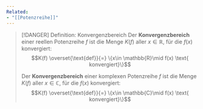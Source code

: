 ```yaml
---
Related:
- "[[Potenzreihe]]"
---
```


> [!DANGER] Definition: Konvergenzbereich
> Der **Konvergenzbereich** einer reellen Potenzreihe $f$ ist die Menge $K(f)$ aller $x\in\mathbb{R}$, für die $f(x)$ konvergiert:
> $$K(f) \overset{\text{def}}{=} \{x\in \mathbb{R}\mid f(x) \text{ konvergiert}\}$$
> 
> Der **Konvergenzbereich** einer komplexen Potenzreihe $f$ ist die Menge $K(f)$ aller $x\in\mathbb{C}$, für die $f(x)$ konvergiert:
> $$K(f) \overset{\text{def}}{=} \{x\in \mathbb{C}\mid f(x) \text{ konvergiert}\}$$